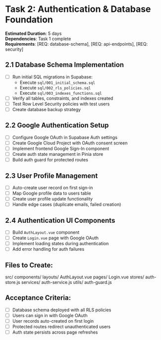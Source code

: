 # Task 2: Authentication & Database Foundation

**Estimated Duration**: 5 days  
**Dependencies**: Task 1 complete  
**Requirements**: [REQ: database-schema], [REQ: api-endpoints], [REQ: security]

## 2.1 Database Schema Implementation
- [ ] Run initial SQL migrations in Supabase:
  - Execute `sql/001_initial_schema.sql`
  - Execute `sql/002_rls_policies.sql`
  - Execute `sql/003_indexes_functions.sql`
- [ ] Verify all tables, constraints, and indexes created
- [ ] Test Row Level Security policies with test users
- [ ] Create database backup strategy

## 2.2 Google Authentication Setup
- [ ] Configure Google OAuth in Supabase Auth settings
- [ ] Create Google Cloud Project with OAuth consent screen
- [ ] Implement frontend Google Sign-In component
- [ ] Create auth state management in Pinia store
- [ ] Build auth guard for protected routes

## 2.3 User Profile Management
- [ ] Auto-create user record on first sign-in
- [ ] Map Google profile data to users table
- [ ] Create user profile update functionality
- [ ] Handle edge cases (duplicate emails, failed creation)

## 2.4 Authentication UI Components
- [ ] Build `AuthLayout.vue` component
- [ ] Create `Login.vue` page with Google OAuth
- [ ] Implement loading states during authentication
- [ ] Add error handling for auth failures

## Files to Create:
src/
components/
layouts/
AuthLayout.vue
pages/
Login.vue
stores/
auth-store.js
services/
auth-service.js
utils/
auth-guard.js

## Acceptance Criteria:
- [ ] Database schema deployed with all RLS policies
- [ ] Users can sign in with Google OAuth
- [ ] User records auto-created on first login
- [ ] Protected routes redirect unauthenticated users
- [ ] Auth state persists across page refreshes